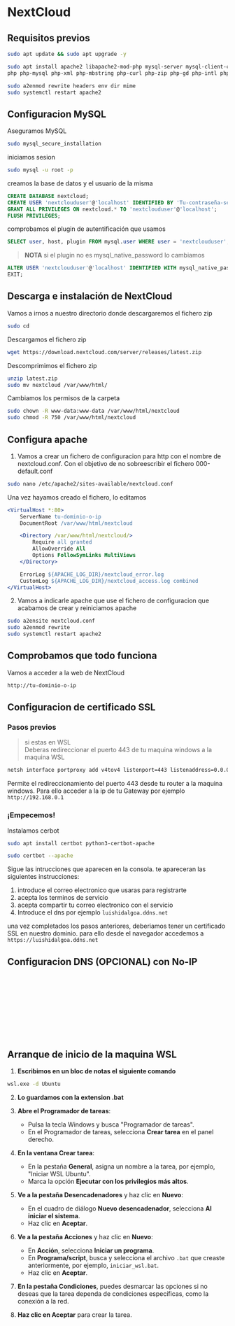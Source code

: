 # NextCloud

## Requisitos previos

```bash
sudo apt update && sudo apt upgrade -y
```
```bash
sudo apt install apache2 libapache2-mod-php mysql-server mysql-client-core-8.0 \
php php-mysql php-xml php-mbstring php-curl php-zip php-gd php-intl php-bcmath php-imagick unzip wget -y
```
```bash
sudo a2enmod rewrite headers env dir mime
sudo systemctl restart apache2
```
## Configuracion MySQL
Aseguramos MySQL 
```bash
sudo mysql_secure_installation
```
iniciamos sesion
```bash
sudo mysql -u root -p
```
creamos la base de datos y el usuario de la misma
```sql
CREATE DATABASE nextcloud;
CREATE USER 'nextclouduser'@'localhost' IDENTIFIED BY 'Tu-contraseña-segura';
GRANT ALL PRIVILEGES ON nextcloud.* TO 'nextclouduser'@'localhost';
FLUSH PRIVILEGES;
```
comprobamos el plugin de autentificación que usamos
```sql
SELECT user, host, plugin FROM mysql.user WHERE user = 'nextclouduser';
```
> **NOTA** si el plugin no es mysql_native_password lo cambiamos
```sql
ALTER USER 'nextclouduser'@'localhost' IDENTIFIED WITH mysql_native_password BY 'Tu-contraseña-segura'
EXIT;
```
## Descarga e instalación de NextCloud
Vamos a irnos a nuestro directorio donde descargaremos el fichero zip
```bash
sudo cd
```
Descargamos el fichero zip
```bash
wget https://download.nextcloud.com/server/releases/latest.zip
```	
Descomprimimos el fichero zip
```bash
unzip latest.zip
sudo mv nextcloud /var/www/html/
```
Cambiamos los permisos de la carpeta
```bash
sudo chown -R www-data:www-data /var/www/html/nextcloud
sudo chmod -R 750 /var/www/html/nextcloud
```
## Configura apache
1. Vamos a crear un fichero de configuracion para http con el nombre de nextcloud.conf. Con el objetivo de no sobreescribir el fichero 000-default.conf
```bash
sudo nano /etc/apache2/sites-available/nextcloud.conf
```	
Una vez hayamos creado el fichero, lo editamos
```apache
<VirtualHost *:80>
    ServerName tu-dominio-o-ip
    DocumentRoot /var/www/html/nextcloud

    <Directory /var/www/html/nextcloud/>
        Require all granted
        AllowOverride All
        Options FollowSymLinks MultiViews
    </Directory>

    ErrorLog ${APACHE_LOG_DIR}/nextcloud_error.log
    CustomLog ${APACHE_LOG_DIR}/nextcloud_access.log combined
</VirtualHost>
```
2. Vamos a indicarle apache que use el fichero de configuracion que acabamos de crear y reiniciamos apache
```bash
sudo a2ensite nextcloud.conf
sudo a2enmod rewrite
sudo systemctl restart apache2
```
## Comprobamos que todo funciona
Vamos a acceder a la web de NextCloud
```bash
http://tu-dominio-o-ip
```

## Configuracion de certificado SSL
### Pasos previos
> si estas en WSL <br>
Deberas redireccionar el puerto 443 de tu maquina windows a la maquina WSL
```bash
netsh interface portproxy add v4tov4 listenport=443 listenaddress=0.0.0.0 connectport=443 connectaddress=172.24.12.198
```

Permite el redireccionamiento del puerto 443 desde tu router a la maquina windows.
Para ello acceder a la ip de tu Gateway por ejemplo `http://192.168.0.1`

### ¡Empecemos!
Instalamos cerbot
```bash
sudo apt install certbot python3-certbot-apache
```
```bash
sudo certbot --apache
```

Sigue las intrucciones que aparecen en la consola. te apareceran las siguientes instrucciones:
1. introduce el correo electronico que usaras para registrarte
2. acepta los terminos de servicio
3. acepta compartir tu correo electronico con el servicio
4. Introduce el dns por ejemplo `luishidalgoa.ddns.net`

una vez completados los pasos anteriores, deberiamos tener un certificado SSL en nuestro dominio. para ello desde el navegador accedemos a `https://luishidalgoa.ddns.net`

## Configuracion DNS (OPCIONAL) con No-IP
```











```

## Arranque de inicio de la maquina WSL
1. **Escribimos en un bloc de notas el siguiente comando**
```bash
wsl.exe -d Ubuntu
```
2. **Lo guardamos con la extension .bat**
3. **Abre el Programador de tareas**:
   - Pulsa la tecla Windows y busca "Programador de tareas".
   - En el Programador de tareas, selecciona **Crear tarea** en el panel derecho.

4. **En la ventana Crear tarea**:
   - En la pestaña **General**, asigna un nombre a la tarea, por ejemplo, "Iniciar WSL Ubuntu".
   - Marca la opción **Ejecutar con los privilegios más altos**.
   
5. **Ve a la pestaña Desencadenadores** y haz clic en **Nuevo**:
   - En el cuadro de diálogo **Nuevo desencadenador**, selecciona **Al iniciar el sistema**.
   - Haz clic en **Aceptar**.

6. **Ve a la pestaña Acciones** y haz clic en **Nuevo**:
   - En **Acción**, selecciona **Iniciar un programa**.
   - En **Programa/script**, busca y selecciona el archivo `.bat` que creaste anteriormente, por ejemplo, `iniciar_wsl.bat`.
   - Haz clic en **Aceptar**.

7. **En la pestaña Condiciones**, puedes desmarcar las opciones si no deseas que la tarea dependa de condiciones específicas, como la conexión a la red.

8. **Haz clic en Aceptar** para crear la tarea.

